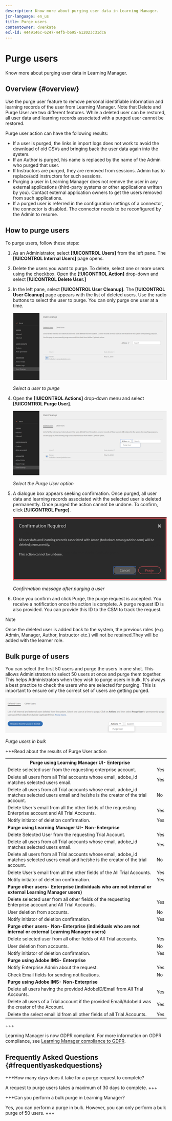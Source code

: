 ```yaml
---
description: Know more about purging user data in Learning Manager.
jcr-language: en_us
title: Purge users
contentowner: dvenkate
exl-id: 4449146c-6247-44fb-b695-a12023c31dc6
---
```

# Purge users

Know more about purging user data in Learning Manager.

## Overview {#overview}

Use the purge user feature to remove personal identifiable information and learning records of the user from Learning Manager. Note that Delete and Purge User are two different features. While a deleted user can be restored, all user data and learning records associated with a purged user cannot be restored.

Purge user action can have the following results:

* If a user is purged, the links in import logs does not work to avoid the download of old CSVs and bringing back the user data again into the system.
* If an Author is purged, his name is replaced by the name of the Admin who purged that user.
* If Instructors are purged, they are removed from sessions. Admin has to replace/add instructors for such sessions.
* Purging a user in Learning Manager does not remove the user in any external applications (third-party systems or other applications written by you). Contact external application owners to get the users removed from such applications.
* If a purged user is referred in the configuration settings of a connector, the connector is disabled. The connector needs to be reconfigured by the Admin to resume.

<!---### Manage users

In this training, you will learn how to assign and remove roles, send a welcome email, and delete and purge users. 

[![button](assets/launch-training-button.png)](https://learningmanager.adobe.com/app/learner?accountId=98632&sdid=4X3B8VJ2&mv=display&mv2=display#/course/7555586)

If you're unable to launch the training, write to <almacademy@adobe.com>.-->

## How to purge users

To purge users, follow these steps:

1. As an Administrator, select **[!UICONTROL Users]** from the left pane. The **[!UICONTROL Internal Users]** page opens.
1. Delete the users you want to purge. To delete, select one or more users using the checkbox. Open the **[!UICONTROL Action]** drop-down and select **[!UICONTROL Delete User.]**
1. In the left pane, select **[!UICONTROL User Cleanup]**. The **[!UICONTROL User Cleanup]** page appears with the list of deleted users. Use the radio buttons to select the user to purge. You can only purge one user at a time.

   ![](assets/purge-1.png)

   *Select a user to purge*

1. Open the **[!UICONTROL Actions]** drop-down menu and select **[!UICONTROL Purge User]**. 

   ![](assets/purge-2.png)

   *Select the Purge User option*

1. A dialogue box appears seeking confirmation. Once purged, all user data and learning records associated with the selected user is deleted permanently. Once purged the action cannot be undone. To confirm, click **[!UICONTROL Purge]**.

   ![](assets/purge-3.png)

   *Confirmation message after purging a user*

1. Once you confirm and click Purge, the purge request is accepted. You receive a notification once the action is complete. A purge request ID is also provided. You can provide this ID to the CSM to track the request.

>[!NOTE]
>
>Once the deleted user is added back to the system, the previous roles (e.g. Admin, Manager, Author, Instructor etc.) will not be retained.They will be added with the learner role. 

## Bulk purge of users

You can select the first 50 users and purge the users in one shot. This allows Administrators to select 50 users at once and purge them together. This helps Administrators when they wish to purge users in bulk. It's always a best practice to check the users who are selected for purging. This is important to ensure only the correct set of users are getting purged. 

![](assets/bulk-purge-users.png) 

*Purge users in bulk*

+++Read about the results of Purge User action

<table>
 <tbody>
  <tr>
   <th><strong>Purge using Learning Manager UI- Enterprise</strong></th>
   <th> </th>
  </tr>
  <tr>
   <td>Delete selected user from the requesting enterprise account.<br></td>
   <td>Yes</td>
  </tr>
  <tr>
   <td>Delete all users from all Trial accounts whose email, adobe_id matches selected users email.</td>
   <td>Yes</td>
  </tr>
  <tr>
   <td>Delete all users from all Trial accounts whose email, adobe_id matches selected users email and he/she is the creator of the trial account.</td>
   <td>No</td>
  </tr>
  <tr>
   <td>Delete User's email from all the other fields of the requesting Enterprise account and All Trial Accounts.</td>
   <td>Yes</td>
  </tr>
  <tr>
   <td>Notify initiator of deletion confirmation.</td>
   <td>Yes</td>
  </tr>
  <tr>
   <td><strong>Purge using Learning Manager UI- Non-Enterprise</strong></td>
   <td> </td>
  </tr>
  <tr>
   <td>Delete Selected User from the requesting Trial Account.</td>
   <td>Yes</td>
  </tr>
  <tr>
   <td>Delete all users from all Trial accounts whose email, adobe_id matches selected users email.</td>
   <td>Yes</td>
  </tr>
  <tr>
   <td>Delete all users from all Trial accounts whose email, adobe_id matches selected users email and he/she is the creator of the trial account.</td>
   <td>No</td>
  </tr>
  <tr>
   <td>Delete User's email from all the other fields of the All Trial Accounts.</td>
   <td>Yes</td>
  </tr>
  <tr>
   <td>Notify initiator of deletion confirmation.</td>
   <td>Yes</td>
  </tr>
  <tr>
   <td><strong>Purge other users- Enterprise (individuals who are not internal or external Learning Manager users)</strong></td>
   <td> </td>
  </tr>
  <tr>
   <td>Delete selected user from all other fields of the requesting Enterprise account and All Trial Accounts.</td>
   <td>Yes</td>
  </tr>
  <tr>
   <td>User deletion from accounts.</td>
   <td>No</td>
  </tr>
  <tr>
   <td>Notify initiator of deletion confirmation. </td>
   <td>Yes</td>
  </tr>
  <tr>
   <td><strong>Purge</strong> <strong>other users- Non-Enterprise (individuals who are not internal or external Learning Manager users)</strong></td>
   <td> </td>
  </tr>
  <tr>
   <td>Delete selected user from all other fields of All Trial accounts.</td>
   <td>Yes</td>
  </tr>
  <tr>
   <td>User deletion from accounts.</td>
   <td>No</td>
  </tr>
  <tr>
   <td>Notify initiator of deletion confirmation.</td>
   <td>Yes</td>
  </tr>
  <tr>
   <td><strong>Purge using Adobe IMS- Enterprise</strong></td>
   <td> </td>
  </tr>
  <tr>
   <td>Notify Enterprise Admin about the request.</td>
   <td>Yes</td>
  </tr>
  <tr>
   <td>Check Email fields for sending notifications.</td>
   <td>No</td>
  </tr>
  <tr>
   <td><strong>Purge using Adobe IMS- Non-Enterprise</strong></td>
   <td> </td>
  </tr>
  <tr>
   <td>Delete all users having the provided AdobeID/Email from All Trial Accounts.</td>
   <td>Yes</td>
  </tr>
  <tr>
   <td>Delete all users of a Trial account if the provided Email/AdobeId was the creator of the Account.</td>
   <td>Yes</td>
  </tr>
  <tr>
   <td>Delete the select email id from all other fields of all Trial Accounts.</td>
   <td>Yes</td>
  </tr>
 </tbody>
</table>

+++

Learning Manager is now GDPR compliant. For more information on GDPR compliance, see  [Learning Manager compliance to GDPR](../../kb/prime-gdpr.md).

## Frequently Asked Questions {#frequentlyaskedquestions}

+++How many days does it take for a purge request to complete?

A request to purge users takes a maximum of 30 days to complete.
+++

+++Can you perform a bulk purge in Learning Manager?

Yes, you can perform a purge in bulk. However, you can only perform a bulk purge of 50 users.
+++
